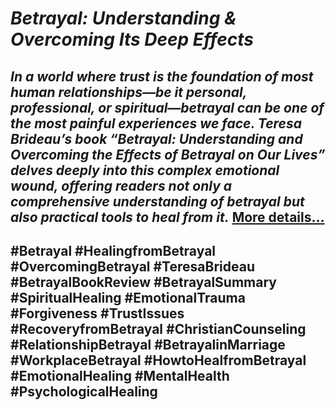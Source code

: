 # *Betrayal: Understanding & Overcoming Its Deep Effects*
## *In a world where trust is the foundation of most human relationships—be it personal, professional, or spiritual—betrayal can be one of the most painful experiences we face. Teresa Brideau’s book “Betrayal: Understanding and Overcoming the Effects of Betrayal on Our Lives” delves deeply into this complex emotional wound, offering readers not only a comprehensive understanding of betrayal but also practical tools to heal from it.* [More details…](https://spiritualkhazaana.com/betrayal-understanding-overcoming-effects/)
## #Betrayal #HealingfromBetrayal #OvercomingBetrayal #TeresaBrideau #BetrayalBookReview #BetrayalSummary #SpiritualHealing #EmotionalTrauma #Forgiveness #TrustIssues #RecoveryfromBetrayal #ChristianCounseling #RelationshipBetrayal #BetrayalinMarriage #WorkplaceBetrayal #HowtoHealfromBetrayal #EmotionalHealing #MentalHealth #PsychologicalHealing
